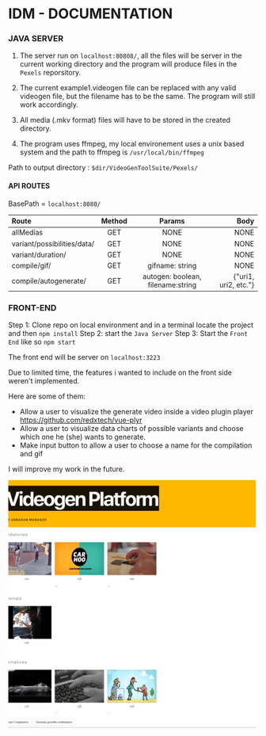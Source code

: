 # IDM - DOCUMENTATION

### JAVA SERVER

1. The server run on `localhost:80808/`, all the files will be server in the current working directory and the program will produce files in the `Pexels` reporsitory. 

2. The current example1.videogen file can be replaced with any valid videogen file, but the filename has to be the same. The program will still work accordingly.

3. All media (.mkv format) files will have to be stored in the created directory.

4. The program uses ffmpeg, my local environement uses a unix based system and the path to ffmpeg is `/usr/local/bin/ffmpeg`
 
 Path to output directory : `$dir/VideoGenToolSuite/Pexels/`
 

#### API ROUTES
BasePath = `localhost:8080/`

| Route |  Method  | Params | Body |
|:------------- |:---------------:| :-------------:|-------------:
| allMedias | GET |NONE|NONE|
| variant/possibilities/data/|GET|NONE|NONE
| variant/duration/| GET | NONE| NONE|
| compile/gif/| GET|gifname: string| NONE|
| compile/autogenerate/|GET|autogen: boolean, filename:string| {"uri1, uri2, etc."} |


### FRONT-END

Step 1: Clone repo on local environment and in a terminal locate the project and then `npm install`
Step 2: start the `Java Server`
Step 3: Start the `Front End` like so `npm start`

The front end will be server on `localhost:3223`

Due to limited time, the features i wanted to include on the front side weren't implemented.

Here are some of them:

* Allow a user to visualize the generate video inside a video plugin player https://github.com/redxtech/vue-plyr
* Allow a user to visualize data charts of possible variants and choose which one he (she) wants to generate.
* Make input button to allow a user to choose a name for the compilation and gif

I will improve my work in the future.

![Alt Image Text](VideoGenToolSuite/Pexels/videogen.png)



